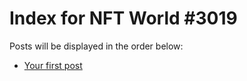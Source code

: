 # Index for NFT World #3019
Posts will be displayed in the order below:

- [Your first post](./001-first.md)

